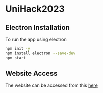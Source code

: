 # UniHack2023

## Electron Installation
To run the app using electron

```bash
npm init -y
npm install electron --save-dev
npm start
```

## Website Access
The website can be accessed from this [here](https://aroshheenkenda.github.io/UniHack2023/)